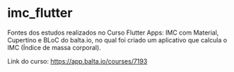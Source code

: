 # imc_flutter

Fontes dos estudos realizados no Curso Flutter Apps: IMC com Material, Cupertino e BLoC do balta.io, no qual foi criado um aplicativo que calcula o IMC (Índice de massa corporal).

Link do curso: https://app.balta.io/courses/7193
